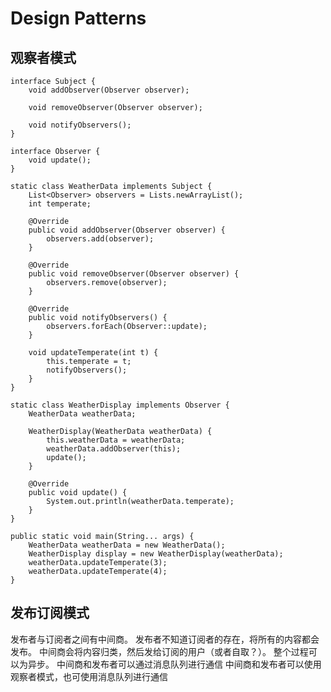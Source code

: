 # Design Patterns
## 观察者模式

    interface Subject {
        void addObserver(Observer observer);

        void removeObserver(Observer observer);

        void notifyObservers();
    }

    interface Observer {
        void update();
    }

    static class WeatherData implements Subject {
        List<Observer> observers = Lists.newArrayList();
        int temperate;

        @Override
        public void addObserver(Observer observer) {
            observers.add(observer);
        }

        @Override
        public void removeObserver(Observer observer) {
            observers.remove(observer);
        }

        @Override
        public void notifyObservers() {
            observers.forEach(Observer::update);
        }

        void updateTemperate(int t) {
            this.temperate = t;
            notifyObservers();
        }
    }

    static class WeatherDisplay implements Observer {
        WeatherData weatherData;

        WeatherDisplay(WeatherData weatherData) {
            this.weatherData = weatherData;
            weatherData.addObserver(this);
            update();
        }

        @Override
        public void update() {
            System.out.println(weatherData.temperate);
        }
    }

    public static void main(String... args) {
        WeatherData weatherData = new WeatherData();
        WeatherDisplay display = new WeatherDisplay(weatherData);
        weatherData.updateTemperate(3);
        weatherData.updateTemperate(4);
    }

## 发布订阅模式
发布者与订阅者之间有中间商。
发布者不知道订阅者的存在，将所有的内容都会发布。
中间商会将内容归类，然后发给订阅的用户（或者自取？）。
整个过程可以为异步。
中间商和发布者可以通过消息队列进行通信
中间商和发布者可以使用观察者模式，也可使用消息队列进行通信


